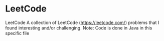 # LeetCode
LeetCode
A collection of LeetCode (https://leetcode.com/) problems that I found interesting and/or challenging.
Note:  Code is done in Java in this specific file
